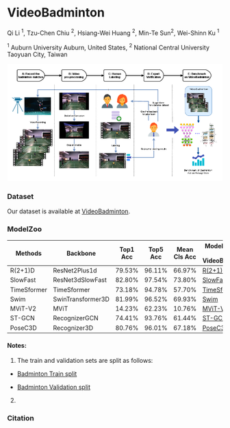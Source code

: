 # VideoBadminton

Qi Li <sup>1</sup>, Tzu-Chen Chiu <sup>2</sup>, Hsiang-Wei Huang <sup>2</sup>, Min-Te Sun<sup>2</sup>, Wei-Shinn Ku <sup>1</sup>

<sup>1</sup> Auburn University Auburn, United States, 
<sup>2</sup> National Central University Taoyuan City, Taiwan

![framework](./figures/videobadminton_data_collection_workflow.png)

### Dataset

Our dataset is available at [VideoBadminton](https://drive.google.com/file/d/1KW5Q8Hd8-J75FdnehMjHw1WvdXDv1UxB/view?usp=sharing).


### ModelZoo

| Methods    | Backbone     | Top1 Acc | Top5 Acc | Mean Cls Acc | Models trained on VideoBadminton |
|------------|--------------|----------|----------|--------------|--------------| 
| R(2+1)D| ResNet2Plus1d| 79.53%   | 96.11%   | 66.97%       | [R(2+1)D]()|
| SlowFast| ResNet3dSlowFast| 82.80%   | 97.54%   | 73.80%       | [SlowFast]()|
| TimeSformer| TimeSformer| 73.18% | 94.78%   | 57.70%       |[TimeSformer]() |
| Swim   | SwinTransformer3D| 81.99%   | 96.52%   | 69.93%       | [Swim]()|
| MViT-V2| MViT | 14.23%   | 62.23%   | 10.76%       |[MViT-V2]() |
| ST-GCN | RecognizerGCN| 74.41%   | 93.76%   | 61.44%       | [ST-GCN]()|
| PoseC3D | Recognizer3D| 80.76%   | 96.01%   | 67.18%       | [PoseC3D]()|

#### Notes:
1. The train and validation sets are split as follows:

  *  [Badminton Train split]()

  *  [Badminton Validation split]()

2. 


### Citation

```

```



